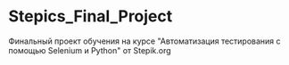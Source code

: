 # Stepics_Final_Project
Финальный проект обучения на курсе "Автоматизация тестирования с помощью Selenium и Python" от Stepik.org
